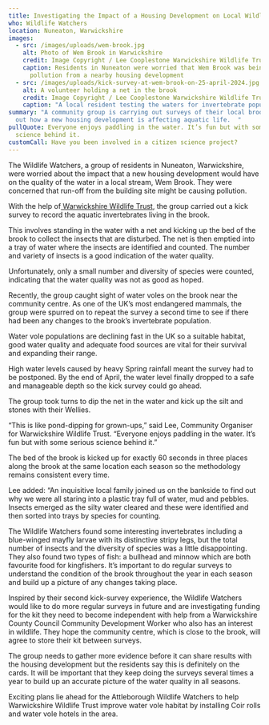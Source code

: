```yaml
---
title: Investigating the Impact of a Housing Development on Local Wildlife
who: Wildlife Watchers
location: Nuneaton, Warwickshire
images:
  - src: /images/uploads/wem-brook.jpg
    alt: Photo of Wem Brook in Warwickshire
    credit: Image Copyright / Lee Cooplestone Warwickshire Wildlife Trust
    caption: Residents in Nuneaton were worried that Wem Brook was being impacted by
      pollution from a nearby housing development
  - src: /images/uploads/kick-survey-at-wem-brook-on-25-april-2024.jpg
    alt: A volunteer holding a net in the brook
    credit: Image Copyright / Lee Cooplestone Warwickshire Wildlife Trust
    caption: "A local resident testing the waters for invertebrate populations. "
summary: "A community group is carrying out surveys of their local brook to find
  out how a new housing development is affecting aquatic life.  "
pullQuote: Everyone enjoys paddling in the water. It’s fun but with some serious
  science behind it.
customCall: Have you been involved in a citizen science project?
---
```

The Wildlife Watchers, a group of residents in Nuneaton, Warwickshire, were worried about the impact that a new housing development would have on the quality of the water in a local stream, Wem Brook. They were concerned that run-off from the building site might be causing pollution. 

With the help of[ Warwickshire Wildlife Trust](https://www.warwickshirewildlifetrust.org.uk/?gad_source=1&gclid=CjwKCAjwx-CyBhAqEiwAeOcTdQfimycjaiBZuFZ7fhZoI4AvtfdJ2u2EuIyXTso_BgRT2o0wR2ZV-RoCFvgQAvD_BwE), the group carried out a kick survey to record the aquatic invertebrates living in the brook. 

This involves standing in the water with a net and kicking up the bed of the brook to collect the insects that are disturbed.  The net is then emptied into a tray of water where the insects are identified and counted. The number and variety of insects is a good indication of the water quality. 

Unfortunately, only a small number and diversity of species were counted, indicating that the water quality was not as good as hoped. 

Recently, the group caught sight of water voles on the brook near the community centre. As one of the UK’s most endangered mammals, the group were spurred on to repeat the survey a second time to see if there had been any changes to the brook’s invertebrate population. 

Water vole populations are declining fast in the UK so a suitable habitat, good water quality and adequate food sources are vital for their survival and expanding their range. 

High water levels caused by heavy Spring rainfall meant the survey had to be postponed. By the end of April, the water level finally dropped to a safe and manageable depth so the kick survey could go ahead. 

The group took turns to dip the net in the water and kick up the silt and stones with their Wellies. 

“This is like pond-dipping for grown-ups,” said Lee, Community Organiser for Warwickshire Wildlife Trust. “Everyone enjoys paddling in the water. It’s fun but with some serious science behind it.”

The bed of the brook is kicked up for exactly 60 seconds in three places along the brook at the same location each season so the methodology remains consistent every time.

Lee added: “An inquisitive local family joined us on the bankside to find out why we were all staring into a plastic tray full of water, mud and pebbles. Insects emerged as the silty water cleared and these were identified and then sorted into trays by species for counting. 

The Wildlife Watchers found some interesting invertebrates including a blue-winged mayfly larvae with its distinctive stripy legs, but the total number of insects and the diversity of species was a little disappointing. 
They also found two types of fish: a bullhead and minnow which are both favourite food for kingfishers. 
It’s important to do regular surveys to understand the condition of the brook throughout the year in each season and build up a picture of any changes taking place.

Inspired by their second kick-survey experience, the Wildlife Watchers would like to do more regular surveys in future and are investigating funding for the kit they need to become independent with help from a Warwickshire County Council Community Development Worker who also has an interest in wildlife.  They hope the community centre, which is close to the brook, will agree to store their kit between surveys. 

T﻿he group needs to gather more evidence before it can share results with the housing development but the residents say this is definitely on the cards. It will be important that they keep doing the surveys several times a year to build up an accurate picture of the water quality in all seasons. 

Exciting plans lie ahead for the Attleborough Wildlife Watchers to help Warwickshire Wildlife Trust improve water vole habitat by installing Coir rolls and water vole hotels in the area.